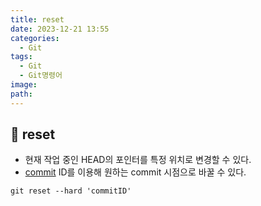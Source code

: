 ```yaml
---
title: reset
date: 2023-12-21 13:55
categories:
  - Git
tags:
  - Git
  - Git명령어
image: 
path:
---
```


## 🌈 reset
+ 현재 작업 중인 HEAD의 포인터를 특정 위치로 변경할 수 있다.
+ [commit](https://sonjh919.github.io/posts/commit) ID를 이용해 원하는 commit 시점으로 바꿀 수 있다.
```dos
git reset --hard 'commitID'
```

